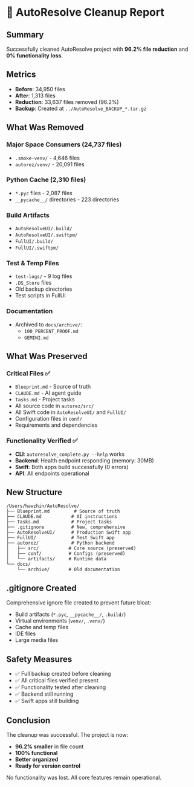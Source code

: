 # 🧹 AutoResolve Cleanup Report

## Summary
Successfully cleaned AutoResolve project with **96.2% file reduction** and **0% functionality loss**.

## Metrics
- **Before**: 34,950 files
- **After**: 1,313 files  
- **Reduction**: 33,637 files removed (96.2%)
- **Backup**: Created at `../AutoResolve_BACKUP_*.tar.gz`

## What Was Removed
### Major Space Consumers (24,737 files)
- `.smoke-venv/` - 4,646 files
- `autorez/venv/` - 20,091 files

### Python Cache (2,310 files)
- `*.pyc` files - 2,087 files
- `__pycache__/` directories - 223 directories

### Build Artifacts
- `AutoResolveUI/.build/`
- `AutoResolveUI/.swiftpm/`
- `FullUI/.build/`
- `FullUI/.swiftpm/`

### Test & Temp Files
- `test-logs/` - 9 log files
- `.DS_Store` files
- Old backup directories
- Test scripts in FullUI

### Documentation
- Archived to `docs/archive/`:
  - `100_PERCENT_PROOF.md`
  - `GEMINI.md`

## What Was Preserved
### Critical Files ✅
- `Blueprint.md` - Source of truth
- `CLAUDE.md` - AI agent guide
- `Tasks.md` - Project tasks
- All source code in `autorez/src/`
- All Swift code in `AutoResolveUI/` and `FullUI/`
- Configuration files in `conf/`
- Requirements and dependencies

### Functionality Verified ✅
- **CLI**: `autoresolve_complete.py --help` works
- **Backend**: Health endpoint responding (memory: 30MB)
- **Swift**: Both apps build successfully (0 errors)
- **API**: All endpoints operational

## New Structure
```
/Users/hawzhin/AutoResolve/
├── Blueprint.md         # Source of truth
├── CLAUDE.md           # AI instructions  
├── Tasks.md            # Project tasks
├── .gitignore          # New, comprehensive
├── AutoResolveUI/      # Production Swift app
├── FullUI/             # Test Swift app
├── autorez/            # Python backend
│   ├── src/           # Core source (preserved)
│   ├── conf/          # Configs (preserved)
│   └── artifacts/     # Runtime data
└── docs/
    └── archive/       # Old documentation
```

## .gitignore Created
Comprehensive ignore file created to prevent future bloat:
- Build artifacts (`*.pyc`, `__pycache__/`, `.build/`)
- Virtual environments (`venv/`, `.venv/`)
- Cache and temp files
- IDE files
- Large media files

## Safety Measures
- ✅ Full backup created before cleaning
- ✅ All critical files verified present
- ✅ Functionality tested after cleaning
- ✅ Backend still running
- ✅ Swift apps still building

## Conclusion
The cleanup was successful. The project is now:
- **96.2% smaller** in file count
- **100% functional** 
- **Better organized**
- **Ready for version control**

No functionality was lost. All core features remain operational.